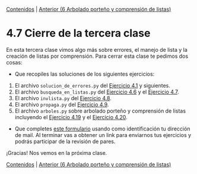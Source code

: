 [Contenidos](../Contenidos.md) \| [Anterior (6 Arbolado porteño y comprensión de listas)](06_Arboles2_LC.md)

# 4.7 Cierre de la tercera clase

En esta tercera clase vimos algo más sobre errores, el manejo de lista y la creación de listas por comprensión. Para cerrar esta clase te pedimos dos cosas:
* Que recopiles las soluciones de los siguientes ejercicios:
 1. El archivo `solucion_de_errores.py` del [Ejercicio 4.1](../04_Listas_y_Listas/02_Bugs.md#ejercicio-41-semántica) y siguientes.
 2. El archivo `busqueda_en_listas.py` del [Ejercicio 4.6](../04_Listas_y_Listas/03_IteradoresLista.md#ejercicio-46-búsquedas-de-un-elemento) y el [Ejercicio 4.7](../04_Listas_y_Listas/03_IteradoresLista.md#ejercicio-47-búsqueda-de-máximo-y-mínimo).
 4. El archivo `invlista.py` del [Ejercicio 4.8](../04_Listas_y_Listas/03_IteradoresLista.md#ejercicio-48-invertir-una-lista).
 5. El archivo `propaga.py` del [Ejercicio 4.9](../04_Listas_y_Listas/03_IteradoresLista.md#ejercicio-49-propagación).
 6. El archivo `arboles.py` sobre arbolado porteño y comprensión de listas incluyendo el [Ejercicio 4.19](../04_Listas_y_Listas/06_Arboles2_LC.md#ejercicio-419-lista-de-altos-de-jacarandá) y el [Ejercicio 4.20](../04_Listas_y_Listas/06_Arboles2_LC.md#ejercicio-420-lista-de-altos-y-diámetros-de-jacarandá).

* Que completes [este formulario](https://docs.google.com/forms/d/1I3B43uVprrHh7ZOFk3d5tO29GOW_lsRM1AMXS2CbNSY) usando como identificación tu dirección de mail.  Al terminar vas a obtener un link para enviarnos tus ejercicios y podrás participar de la revisión de pares.

¡Gracias! Nos vemos en la próxima clase.

[Contenidos](../Contenidos.md) \| [Anterior (6 Arbolado porteño y comprensión de listas)](06_Arboles2_LC.md)

